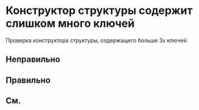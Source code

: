 # Конструктор структуры содержит слишком много ключей

Проверка конструктора структуры, содержащего больше 3х ключей


## Неправильно

## Правильно

## См.

